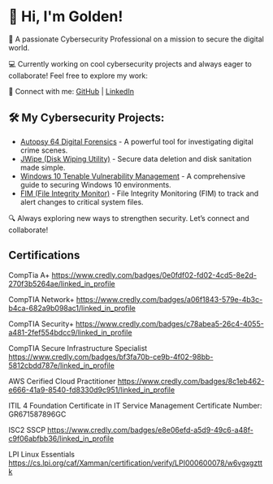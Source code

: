 <h1>👋 Hi, I'm Golden!</h1>
<p>🔐 A passionate Cybersecurity Professional on a mission to secure the digital world.</p>
<p>💻 Currently working on cool cybersecurity projects and always eager to collaborate! Feel free to explore my work:</p>

<p>🔗 Connect with me: 
   <a href="https://github.com/GoldenConnor">GitHub</a> | 
   <a href="https://www.linkedin.com/in/golden-connor/">LinkedIn</a>
</p>

<h2>🛠️ My Cybersecurity Projects:</h2>
<ul>
  <li><a href="https://github.com/GoldenConnor/Autopsy">Autopsy 64 Digital Forensics</a> - A powerful tool for investigating digital crime scenes.</li>
  <li><a href="https://github.com/GoldenConnor/JWipe-Disk-Sanitation">JWipe (Disk Wiping Utility)</a> - Secure data deletion and disk sanitation made simple.</li>
  <li><a href="https://github.com/GoldenConnor/Windows-10-Vulnerability-Management">Windows 10 Tenable Vulnerability Management</a> - A comprehensive guide to securing Windows 10 environments.</li>
  <li><a href="https://github.com/GoldenConnor/Integrity-FIM">FIM (File Integrity Monitor)</a> - File Integrity Monitoring (FIM) to track and alert changes to critical system files.</li>
</ul>

<p>🔍 Always exploring new ways to strengthen security. Let’s connect and collaborate!</p>

 
  
    



<h2> Certifications</h2>

CompTia A+ https://www.credly.com/badges/0e0fdf02-fd02-4cd5-8e2d-270f3b5264ae/linked_in_profile

CompTIA Network+ https://www.credly.com/badges/a06f1843-579e-4b3c-b4ca-682a9b098ac1/linked_in_profile

CompTIA Security+ https://www.credly.com/badges/c78abea5-26c4-4055-a481-2fef554bdcc9/linked_in_profile

CompTIA Secure Infrastructure Specialist https://www.credly.com/badges/bf3fa70b-ce9b-4f02-98bb-5812cbdd787e/linked_in_profile

AWS Cerified Cloud Practitioner https://www.credly.com/badges/8c1eb462-e666-41a9-8540-fd8330d9c951/linked_in_profile

ITIL 4 Foundation Certificate in IT Service Management Certificate Number: GR671587896GC

ISC2 SSCP https://www.credly.com/badges/e8e06efd-a5d9-49c6-a48f-c9f06abfbb36/linked_in_profile

LPI Linux Essentials https://cs.lpi.org/caf/Xamman/certification/verify/LPI000600078/w6vgxgzttk


